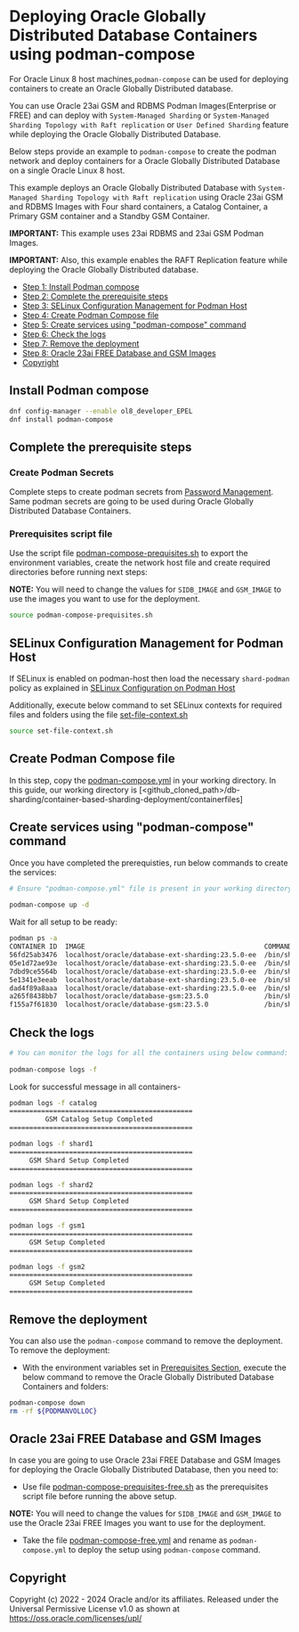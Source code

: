 # Deploying Oracle Globally Distributed Database Containers using podman-compose
For Oracle Linux 8 host machines,`podman-compose` can be used for deploying containers to create an Oracle Globally Distributed database. 

You can use Oracle 23ai GSM and RDBMS Podman Images(Enterprise or FREE) and can deploy with `System-Managed Sharding` or `System-Managed Sharding Topology with Raft replication` or `User Defined Sharding` feature while deploying the Oracle Globally Distributed Database.

Below steps provide an example to `podman-compose` to create the podman network and deploy containers for a Oracle Globally Distributed Database on a single Oracle Linux 8 host.

This example deploys an Oracle Globally Distributed Database with `System-Managed Sharding Topology with Raft replication` using Oracle 23ai GSM and RDBMS Images with Four shard containers, a Catalog Container, a Primary GSM container and a Standby GSM Container.

**IMPORTANT:** This example uses 23ai RDBMS and 23ai GSM Podman Images. 

**IMPORTANT:** Also, this example enables the RAFT Replication feature while deploying the Oracle Globally Distributed database. 

- [Step 1: Install Podman compose](#install-podman-compose)
- [Step 2: Complete the prerequisite steps](#complete-the-prerequisite-steps)
- [Step 3: SELinux Configuration Management for Podman Host](#selinux-configuration-management-for-podman-host)
- [Step 4: Create Podman Compose file](#create-podman-compose-file)
- [Step 5: Create services using "podman-compose" command](#create-services-using-podman-compose-command)
- [Step 6: Check the logs](#check-the-logs)
- [Step 7: Remove the deployment](#remove-the-deployment)
- [Step 8: Oracle 23ai FREE Database and GSM Images](#oracle-23ai-free-database-and-gsm-images)
- [Copyright](#copyright)


## Install Podman compose
```bash
dnf config-manager --enable ol8_developer_EPEL
dnf install podman-compose
```

## Complete the prerequisite steps

### Create Podman Secrets

Complete steps to create podman secrets from [Password Management](../../container-files/podman-container-files/README.md#password-management). Same podman secrets are going to be used during Oracle Globally Distributed Database Containers.

### Prerequisites script file
Use the script file [podman-compose-prequisites.sh](./podman-compose-prequisites.sh) to export the environment variables, create the network host file and create required directories before running next steps:

**NOTE:** You will need to change the values for `SIDB_IMAGE` and `GSM_IMAGE` to use the images you want to use for the deployment.

```bash
source podman-compose-prequisites.sh
```

## SELinux Configuration Management for Podman Host
If SELinux is enabled on podman-host then load the necessary `shard-podman` policy as explained in [SELinux Configuration on Podman Host](../container-files/podman-container-files/README.md#selinux-configuration-on-podman-host)

Additionally, execute below command to set SELinux contexts for required files and folders using the file [set-file-context.sh](./set-file-context.sh)
```bash
source set-file-context.sh
```

## Create Podman Compose file

In this step, copy the [podman-compose.yml](podman-compose.yml) in your working directory. In this guide, our working directory is [<github_cloned_path>/db-sharding/container-based-sharding-deployment/containerfiles]

## Create services using "podman-compose" command
Once you have completed the prerequisties, run below commands to create the services:
```bash
# Ensure "podman-compose.yml" file is present in your working directory and then execute below:
 
podman-compose up -d
```

Wait for all setup to be ready:
```bash
podman ps -a
CONTAINER ID  IMAGE                                             COMMAND               CREATED        STATUS        PORTS       NAMES
56fd25ab3476  localhost/oracle/database-ext-sharding:23.5.0-ee  /bin/sh -c exec $...  7 minutes ago  Up 7 minutes              catalog
05e1d72ae93e  localhost/oracle/database-ext-sharding:23.5.0-ee  /bin/sh -c exec $...  7 minutes ago  Up 7 minutes              shard1
7dbd9ce5564b  localhost/oracle/database-ext-sharding:23.5.0-ee  /bin/sh -c exec $...  7 minutes ago  Up 7 minutes              shard2
5e1341e3eeab  localhost/oracle/database-ext-sharding:23.5.0-ee  /bin/sh -c exec $...  7 minutes ago  Up 7 minutes              shard3
dad4f89a8aaa  localhost/oracle/database-ext-sharding:23.5.0-ee  /bin/sh -c exec $...  7 minutes ago  Up 7 minutes              shard4
a265f8438bb7  localhost/oracle/database-gsm:23.5.0              /bin/sh -c exec $...  7 minutes ago  Up 7 minutes              gsm1
f155a7f61830  localhost/oracle/database-gsm:23.5.0              /bin/sh -c exec $...  7 minutes ago  Up 7 minutes              gsm2
```

## Check the logs
```bash
# You can monitor the logs for all the containers using below command:
 
podman-compose logs -f
```
Look for successful message in all containers-
```bash
podman logs -f catalog
==============================================
         GSM Catalog Setup Completed
==============================================

podman logs -f shard1
==============================================
     GSM Shard Setup Completed                
==============================================

podman logs -f shard2
==============================================
     GSM Shard Setup Completed                
==============================================

podman logs -f gsm1
==============================================
     GSM Setup Completed                      
==============================================

podman logs -f gsm2
==============================================
     GSM Setup Completed
==============================================
```

## Remove the deployment

You can also use the `podman-compose` command to remove the deployment. To remove the deployment:

- With the environment variables set in [Prerequisites Section](#complete-the-prerequisite-steps), execute the below command to remove the Oracle Globally Distributed Database Containers and folders:

```bash
podman-compose down
rm -rf ${PODMANVOLLOC}
```

## Oracle 23ai FREE Database and GSM Images

In case you are going to use Oracle 23ai FREE Database and GSM Images for deploying the Oracle Globally Distributed Database, then you need to:

- Use file [podman-compose-prequisites-free.sh](./podman-compose-prequisites-free.sh) as the prerequisites script file before running the above setup.

**NOTE:** You will need to change the values for `SIDB_IMAGE` and `GSM_IMAGE` to use the Oracle 23ai FREE Images you want to use for the deployment.

- Take the file [podman-compose-free.yml](./podman-compose-free.yml) and rename as `podman-compose.yml` to deploy the setup using `podman-compose` command.

## Copyright

Copyright (c) 2022 - 2024 Oracle and/or its affiliates.
Released under the Universal Permissive License v1.0 as shown at https://oss.oracle.com/licenses/upl/